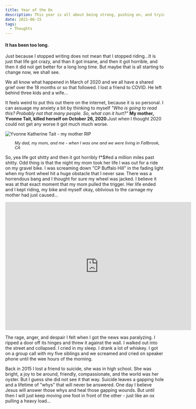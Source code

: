 ```yaml
---
title: Year of the Ox
description: This year is all about being strong, pushing on, and trying to learn from the past so the same mistakes are not made again...
date: 2021-06-15
tags: 
  - Thoughts
---
```

<h4>It has been too long.</h4>

<p>Just because I stopped writing does not mean that I stopped riding...It is just that life got crazy, and than it got insane, and then it got horrible, and then it did not get better for a long long time. But maybe that is all starting to change now, we shall see.</p>

<p>We all know what happened in March of 2020 and we all have a shared grief over the 18 months or so that followed. I lost a friend to COVID. He left behind three kids and a wife...</p>

<p>It feels weird to put this out there on the internet, because it is so personal. I can assuage my anxiety a bit by thinking to myself <em>"Who is going to read this? Probably not that many people. So, what can it hurt?"</em> <strong>My mother, Yvonne Tait, killed herself on October 26, 2020.</strong>Just when I thought 2020 could not get any worse it got much much worse.</p>

<img src="https://macadam-grinding-photos.s3.us-west-2.amazonaws.com/year-of-the-ox/yvonne+tait-1960%3A2020.jpg" alt="Yvonne Katherine Tait - my mother RIP" class="blogImages" />
<p style="font-style: italic; font-size: 0.8rem; padding-left: 30px;">My dad, my mom, and me - when I was one and we were living in Fallbrook, CA</p>

<p>So, yea life got shitty and then it got horribly f*$#ed a million miles past shitty. Odd thing is that the night my mom took her life I was out for a ride on my gravel bike. I was screaming down "CP Buffalo Hill" in the fading light when my front wheel hit a huge obstacle that I never saw. There was a horrendous bang and I thought for sure my wheel was jacked. I believe it was at that exact moment that my mom pulled the trigger. Her life ended and I kept riding, my bike and myself okay, oblivious to the carnage my mother had just caused...</p>

<iframe height='405' width='590' frameborder='0' allowtransparency='true' scrolling='no' src='https://www.strava.com/activities/4260865757/embed/635f8253921d95331011e82298dc0dd02b2f40b5'></iframe>

<p>The rage, anger, and despair I felt when I got the news was paralyzing. I ripped a door off its hinges and threw it against the wall. I walked out into the street and collapsed. I cried in my sleep. I drank a lot of whiskey. I got on a group call with my five siblings and we screamed and cried on speaker phone until the wee hours of the morning.</p>

<p>Back in 2015 I lost a friend to suicide, she was in high school. She was bright, a joy to be around, friendly, compassionate, and the world was her oyster. But I guess she did not see it that way. Suicide leaves a gapping hole and a lifetime of "whys" that will never be answered. One day I believe Jesus will answer those whys and heal those gapping wounds. But until then I will just keep moving one foot in front of the other - just like an ox pulling a heavy load...</p>